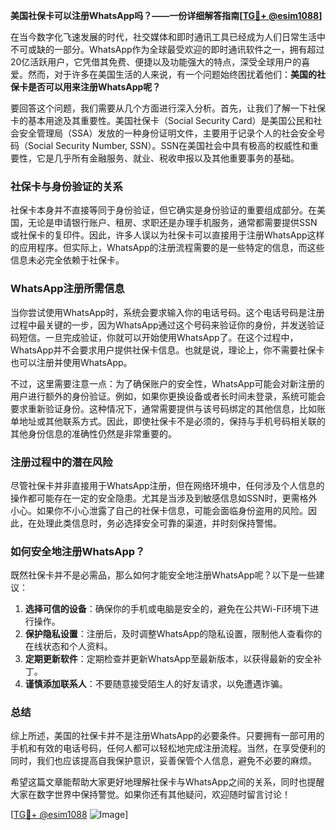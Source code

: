 **美国社保卡可以注册WhatsApp吗？——一份详细解答指南[[TG💪+ @esim1088](https://t.me/s/esim1088)]**

在当今数字化飞速发展的时代，社交媒体和即时通讯工具已经成为人们日常生活中不可或缺的一部分。WhatsApp作为全球最受欢迎的即时通讯软件之一，拥有超过20亿活跃用户，它凭借其免费、便捷以及功能强大的特点，深受全球用户的喜爱。然而，对于许多在美国生活的人来说，有一个问题始终困扰着他们：**美国的社保卡是否可以用来注册WhatsApp呢？**

要回答这个问题，我们需要从几个方面进行深入分析。首先，让我们了解一下社保卡的基本用途及其重要性。美国社保卡（Social Security Card）是美国公民和社会安全管理局（SSA）发放的一种身份证明文件，主要用于记录个人的社会安全号码（Social Security Number, SSN）。SSN在美国社会中具有极高的权威性和重要性，它是几乎所有金融服务、就业、税收申报以及其他重要事务的基础。

### 社保卡与身份验证的关系

社保卡本身并不直接等同于身份验证，但它确实是身份验证的重要组成部分。在美国，无论是申请银行账户、租房、求职还是办理手机服务，通常都需要提供SSN或社保卡的复印件。因此，许多人误以为社保卡可以直接用于注册WhatsApp这样的应用程序。但实际上，WhatsApp的注册流程需要的是一些特定的信息，而这些信息未必完全依赖于社保卡。

### WhatsApp注册所需信息

当你尝试使用WhatsApp时，系统会要求输入你的电话号码。这个电话号码是注册过程中最关键的一步，因为WhatsApp通过这个号码来验证你的身份，并发送验证码短信。一旦完成验证，你就可以开始使用WhatsApp了。在这个过程中，WhatsApp并不会要求用户提供社保卡信息。也就是说，理论上，你不需要社保卡也可以注册并使用WhatsApp。

不过，这里需要注意一点：为了确保账户的安全性，WhatsApp可能会对新注册的用户进行额外的身份验证。例如，如果你更换设备或者长时间未登录，系统可能会要求重新验证身份。这种情况下，通常需要提供与该号码绑定的其他信息，比如账单地址或其他联系方式。因此，即使社保卡不是必须的，保持与手机号码相关联的其他身份信息的准确性仍然是非常重要的。

### 注册过程中的潜在风险

尽管社保卡并非直接用于WhatsApp注册，但在网络环境中，任何涉及个人信息的操作都可能存在一定的安全隐患。尤其是当涉及到敏感信息如SSN时，更需格外小心。如果你不小心泄露了自己的社保卡信息，可能会面临身份盗用的风险。因此，在处理此类信息时，务必选择安全可靠的渠道，并时刻保持警惕。

### 如何安全地注册WhatsApp？

既然社保卡并不是必需品，那么如何才能安全地注册WhatsApp呢？以下是一些建议：

1. **选择可信的设备**：确保你的手机或电脑是安全的，避免在公共Wi-Fi环境下进行操作。
2. **保护隐私设置**：注册后，及时调整WhatsApp的隐私设置，限制他人查看你的在线状态和个人资料。
3. **定期更新软件**：定期检查并更新WhatsApp至最新版本，以获得最新的安全补丁。
4. **谨慎添加联系人**：不要随意接受陌生人的好友请求，以免遭遇诈骗。

### 总结

综上所述，美国的社保卡并不是注册WhatsApp的必要条件。只要拥有一部可用的手机和有效的电话号码，任何人都可以轻松地完成注册流程。当然，在享受便利的同时，我们也应该提高自我保护意识，妥善保管个人信息，避免不必要的麻烦。

希望这篇文章能帮助大家更好地理解社保卡与WhatsApp之间的关系，同时也提醒大家在数字世界中保持警觉。如果你还有其他疑问，欢迎随时留言讨论！

[[TG💪+ @esim1088](https://t.me/s/esim1088) ![Image](https://i.postimg.cc/4NQfJmqS/Snipaste-2025-05-13-00-14-12.png)]
